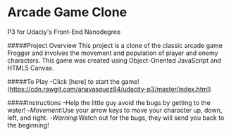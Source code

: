 # Arcade Game Clone
P3 for Udaciy's Front-End Nanodegree

#####Project Overview
This project is a clone of the classic arcade game Frogger and involves the movement and population of player and enemy characters.  This game was created using Object-Oriented JavaScript and HTML5 Canvas.

#####To Play
-Click [here] to start the game!(https://cdn.rawgit.com/anavasquez84/udacity-p3/master/index.html) 

#####Instructions
-Help the little guy avoid the bugs by getting to the water!
-*Movement*:Use your arrow keys to move your character up, down, left, and right. 
-*Warning*:Watch out for the bugs, they will send you back to the beginning!
